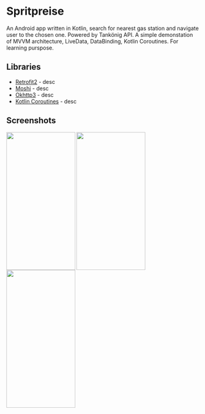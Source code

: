 # Spritpreise

An Android app written in Kotlin, search for nearest gas station and navigate user to the chosen one. Powered by Tankönig API. A simple demonstation of MVVM architecture, LiveData, DataBinding, Kotlin Coroutines. For learning purspose.

## Libraries

* [Retrofit2](link) - desc
* [Moshi](link) - desc
* [Okhttp3](link) - desc
* [Kotlin Coroutines](link) - desc

## Screenshots

<a href="url"><img src="https://i.imgur.com/rDZz5iy.png" align="left" height="360" width="180" ></a>
<a href="url"><img src="https://i.imgur.com/9dXQdaC.png" align="left" height="360" width="180" ></a>
<a href="url"><img src="https://i.imgur.com/35gqxof.png" align="left" height="360" width="180" ></a>
